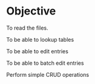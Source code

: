 # Objective

To read the files.

To be able to lookup tables

To be able to edit entries

To be able to batch edit entries

Perform simple CRUD operations
